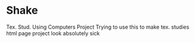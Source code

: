 # Shake
Tex. Stud. Using Computers Project
Trying to use this to make tex. studies html page project look absolutely sick 
